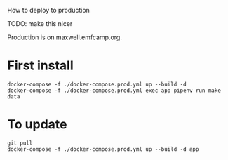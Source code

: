 How to deploy to production

TODO: make this nicer

Production is on maxwell.emfcamp.org.

# First install
```
docker-compose -f ./docker-compose.prod.yml up --build -d
docker-compose -f ./docker-compose.prod.yml exec app pipenv run make data
```

# To update
```
git pull
docker-compose -f ./docker-compose.prod.yml up --build -d app
```
